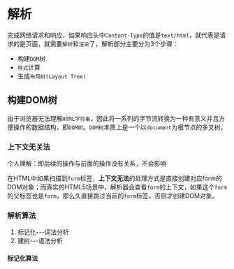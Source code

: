 # 解析

完成网络请求和响应，如果响应头中`Content-Type`的值是`text/html`，就代表是请求的是页面，就需要`解析`和`渲染`了，解析部分主要分为3个步骤：
- 构建`DOM`树
- `样式`计算
- 生成`布局树(Layout Tree)`

## 构建DOM树

由于浏览器无法理解`HTML字符串`，因此将一系列的字节流转换为一种有意义并且方便操作的数据结构，即`DOM树`。`DOM树`本质上是一个以`document`为根节点的多叉树。

### 上下文无关法

个人理解：即后续的操作与前面的操作没有关系，不会影响

在HTML中如果扫描到`form`标签，**上下文无法**的处理方式是直接创建对应form的DOM对象；而真实的HTML5场景中，解析器会查看`form`的上下文，如果这个`form`的父标签也是`form`，那么久直接跳过当前的`form`标签，否则才创建DOM对象。

### 解析算法

1. 标记化---词法分析
2. 建树---语法分析

#### 标记化算法

